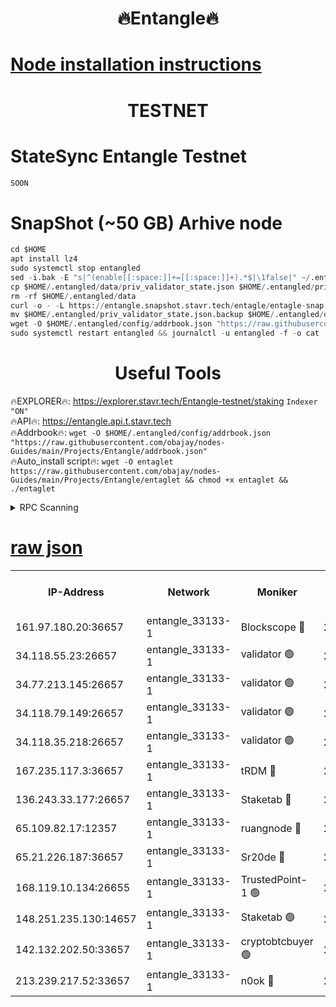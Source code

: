 <h1 align="center"> 🔥Entangle🔥</h1>

[Node installation instructions](https://github.com/obajay/nodes-Guides/tree/main/Projects/Entangle)
=

<h1 align="center"> TESTNET</h1>

# StateSync Entangle Testnet
```python
SOON
```
# SnapShot (~50 GB) Arhive node
```python
cd $HOME
apt install lz4
sudo systemctl stop entangled
sed -i.bak -E "s|^(enable[[:space:]]+=[[:space:]]+).*$|\1false|" ~/.entangled/config/config.toml
cp $HOME/.entangled/data/priv_validator_state.json $HOME/.entangled/priv_validator_state.json.backup
rm -rf $HOME/.entangled/data
curl -o - -L https://entangle.snapshot.stavr.tech/entagle/entagle-snap.tar.lz4 | lz4 -c -d - | tar -x -C $HOME/.entangled --strip-components 2
mv $HOME/.entangled/priv_validator_state.json.backup $HOME/.entangled/data/priv_validator_state.json
wget -O $HOME/.entangled/config/addrbook.json "https://raw.githubusercontent.com/obajay/nodes-Guides/main/Projects/Entangle/addrbook.json"
sudo systemctl restart entangled && journalctl -u entangled -f -o cat
```
 <h1 align="center"> Useful Tools</h1>
 
🔥EXPLORER🔥: https://explorer.stavr.tech/Entangle-testnet/staking        `Indexer "ON"` \
🔥API🔥:      https://entangle.api.t.stavr.tech \
🔥Addrbook🔥: ```wget -O $HOME/.entangled/config/addrbook.json "https://raw.githubusercontent.com/obajay/nodes-Guides/main/Projects/Entangle/addrbook.json"``` \
🔥Auto_install script🔥:  `wget -O entaglet https://raw.githubusercontent.com/obajay/nodes-Guides/main/Projects/Entangle/entaglet && chmod +x entaglet && ./entaglet`


<details>
<summary>RPC Scanning</summary>

<h2 align="center"> We scan nodes in real time every 4 hours. And we provide the final result of RPC endpoints.
We cannot influence the operation of these nodes in any way. </h2>


```python
If Voting Power is higher than 0 --> then the Node is a validator of the network and may be subject to attack and be a potential threat to the chain.
```
```python
We marked such validators with a red symbol
```

</details>

[raw json](https://rpc-check.entangt.stavr.tech/entangt/rpc-entangt-result.json)
=


<table><tr><th>IP-Address</th><th>Network</th><th>Moniker</th><th>Latest Block Height</th><th>Earliest Block Height</th><th>Catching Up</th><th>Tx Index</th><th>Voting Power</th><th>Scan Time</th></tr><tr><td>161.97.180.20:36657</td><td>entangle_33133-1</td><td>Blockscope 🔴</td><td>2820546</td><td>1</td><td>False</td><td>off</td><td>309761262199940</td><td>2024-03-26T22:55:30.510249839UTC</td></tr><tr><td>34.118.55.23:26657</td><td>entangle_33133-1</td><td>validator 🟢</td><td>2820548</td><td>1</td><td>False</td><td>on</td><td>0</td><td>2024-03-26T22:55:33.193012245UTC</td></tr><tr><td>34.77.213.145:26657</td><td>entangle_33133-1</td><td>validator 🟢</td><td>2820548</td><td>1</td><td>False</td><td>on</td><td>0</td><td>2024-03-26T22:55:35.482644825UTC</td></tr><tr><td>34.118.79.149:26657</td><td>entangle_33133-1</td><td>validator 🟢</td><td>2820551</td><td>1</td><td>False</td><td>on</td><td>0</td><td>2024-03-26T22:55:52.535707220UTC</td></tr><tr><td>34.118.35.218:26657</td><td>entangle_33133-1</td><td>validator 🟢</td><td>2820551</td><td>1</td><td>False</td><td>on</td><td>0</td><td>2024-03-26T22:55:54.915249990UTC</td></tr><tr><td>167.235.117.3:36657</td><td>entangle_33133-1</td><td>tRDM 🔴</td><td>2820551</td><td>1</td><td>False</td><td>on</td><td>216776925020225</td><td>2024-03-26T22:55:55.190565387UTC</td></tr><tr><td>136.243.33.177:26657</td><td>entangle_33133-1</td><td>Staketab 🔴</td><td>2820549</td><td>660001</td><td>False</td><td>on</td><td>181153136618817</td><td>2024-03-26T22:55:43.841160579UTC</td></tr><tr><td>65.109.82.17:12357</td><td>entangle_33133-1</td><td>ruangnode 🔴</td><td>2820546</td><td>1312001</td><td>False</td><td>off</td><td>661282970041220</td><td>2024-03-26T22:55:30.850677987UTC</td></tr><tr><td>65.21.226.187:36657</td><td>entangle_33133-1</td><td>Sr20de 🔴</td><td>2820546</td><td>2049001</td><td>False</td><td>off</td><td>29534655065001</td><td>2024-03-26T22:55:27.991737436UTC</td></tr><tr><td>168.119.10.134:26655</td><td>entangle_33133-1</td><td>TrustedPoint-1 🟢</td><td>2820551</td><td>2268001</td><td>False</td><td>off</td><td>0</td><td>2024-03-26T22:55:55.401408429UTC</td></tr><tr><td>148.251.235.130:14657</td><td>entangle_33133-1</td><td>Staketab 🟢</td><td>2820546</td><td>2617001</td><td>False</td><td>off</td><td>0</td><td>2024-03-26T22:55:27.691117159UTC</td></tr><tr><td>142.132.202.50:33657</td><td>entangle_33133-1</td><td>cryptobtcbuyer 🟢</td><td>2820546</td><td>2720546</td><td>False</td><td>off</td><td>0</td><td>2024-03-26T22:55:30.256987931UTC</td></tr><tr><td>213.239.217.52:33657</td><td>entangle_33133-1</td><td>n0ok 🔴</td><td>2820550</td><td>2720550</td><td>False</td><td>off</td><td>46611099669956490</td><td>2024-03-26T22:55:50.157989185UTC</td></tr></table>
